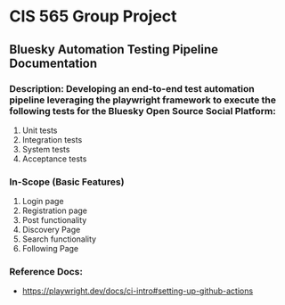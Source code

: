 # CIS 565 Group Project
## Bluesky Automation Testing Pipeline Documentation

### Description: Developing an end-to-end test automation pipeline leveraging the playwright framework to execute the following tests for the Bluesky Open Source Social Platform:
1. Unit tests
2. Integration tests
3. System tests
4. Acceptance tests

### In-Scope (Basic Features)
1. Login page
2. Registration page
3. Post functionality
4. Discovery Page
5. Search functionality
6. Following Page


### Reference Docs: 
- https://playwright.dev/docs/ci-intro#setting-up-github-actions



